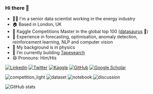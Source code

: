 ### Hi there 👋

<!--
**Anjum48/Anjum48** is a ✨ _special_ ✨ repository because its `README.md` (this file) appears on your GitHub profile.

Here are some ideas to get you started:

- 🔭 I’m currently working on ...
- 🌱 I’m currently learning ...
- 👯 I’m looking to collaborate on ...
- 🤔 I’m looking for help with ...
- 💬 Ask me about ...
- 📫 How to reach me: ...
- 😄 Pronouns: ...
- ⚡ Fun fact: ...
-->


- 🧑‍💻 I'm a senior data scientist working in the energy industry
- 🏠 Based in London, UK
- 🏅 Kaggle Competitions Master in the global top 100 ([datasaurus](https://www.kaggle.com/anjum48) 🦖)
- 🤖 Experience in forecasting, optimisation, anomaly detection, reinforcement learning, NLP and computer vision
- 💫 My background is in physics
- 🌱 I’m currently building [Tapesearch](https://www.tapesearch.com/)
- 😄 Pronouns: Him/His

[![Linkedin](https://img.shields.io/badge/-LinkedIn-306EA8?style=flat&logo=Linkedin&logoColor=white&link=https://www.linkedin.com/in/anjum-sayed//)](https://www.linkedin.com/in/anjum-sayed/) 
[![Twitter](https://img.shields.io/badge/-Twitter-4B9AE5?style=flat&logo=Twitter&logoColor=white&link=https://www.twitter.com/anjumsayed)](https://www.twitter.com/anjumsayed)
[![Kaggle](https://img.shields.io/badge/-Kaggle-5DB0DB?style=flat&logo=Kaggle&logoColor=white&link=https://www.kaggle.com/anjum48)](https://www.kaggle.com/anjum48)
[![GitHub](https://img.shields.io/badge/-GitHub-2F2F2F?style=flat&logo=github&logoColor=white&link=https://www.github.com/anjum48)](https://www.github.com/anjum48)
[![Google Scholar](https://img.shields.io/badge/-Google_Scholar-676767?style=flat&logo=google-scholar&logoColor=white&link=https://scholar.google.com/citations?user=tmMzYWUAAAAJ&hl=en)](https://scholar.google.com/citations?user=tmMzYWUAAAAJ&hl=en)

![competition_light](https://road-to-kaggle-grandmaster.vercel.app/api/badges/anjum48/competition/light)
![dataset](https://road-to-kaggle-grandmaster.vercel.app/api/badges/anjum48/dataset/light)
![notebook](https://road-to-kaggle-grandmaster.vercel.app/api/badges/anjum48/notebook/light)
![discussion](https://road-to-kaggle-grandmaster.vercel.app/api/badges/anjum48/discussion/light)

![GitHub stats](https://github-readme-stats.vercel.app/api?username=anjum48&show_icons=true&count_private=true&theme=algolia&hide_rank=true&custom_title=GitHub%20Stats&include_all_commits=true&hide=issues&hide_title=true)
<!-- ![Languages](https://github-readme-stats.vercel.app/api/top-langs/?username=anjum48&layout=compact&hide=jupyter%20notebook&theme=algolia&custom_title=Top%20Languages&langs_count=4) -->
